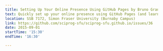 ```yaml
---
title: Setting Up Your Online Presence Using GitHub Pages by Bruno Grande
text: Quickly set up your online presence using GitHub Pages (and learn a bit of Git on the side). 
location: SSB 7172, Simon Fraser University (Burnaby Campus)
link: https://github.com/sciprog-sfu/sciprog-sfu.github.io/issues/36
date: 2015-09-01
startTime: '15:30'
endTime: '16:30'

---
```

